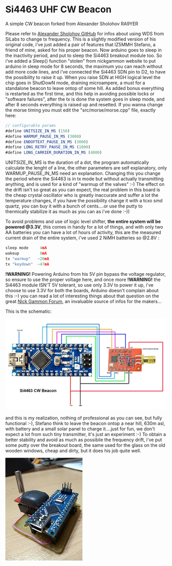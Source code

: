 # Si4463 UHF CW Beacon
A simple CW beacon forked from Alexander Sholohov RA9YER 

Please refer to [Alexander Sholohov GitHub](https://github.com/alexander-sholohov/si4463-beacon) for infos about using WDS from SiLabs to change tx frequency. 
This is a slightly modified version of his original code, i've just added a pair of features that IZ5MMH Stefano, a friend of mine, asked for his proper beacon. Now arduino goes to sleep in the inactivity period, and put to sleep the Si4463 breakout module too.
So i've added a Sleep() function "stolen" from nickgammon website to put arduino in sleep mode for 8 seconds, the maximum you can reach without add more code lines, and i've connected the Si4463 SDN pin to D2, to have the possibility to raise it up.
When you raise SDN at HIGH logical level the chip goes in ShutDowN mode, draining microampere, a must for a standalone beacon to leave ontop of some hill. As added bonus everything is restarted as the first time, and this help in avoiding possible locks or "software failures", after the tx is done the system goes in sleep mode, and after 8 seconds everything is raised up and resetted.
If you wanna change the morse timing you must edit the "src/morse/morse.cpp" file, exactly here:

```javascript
// configurable params
#define UNITSIZE_IN_MS (150)
#define WARMUP_PAUSE_IN_MS (3000)
#define ENDOFTEXT_PAUSE_IN_MS (3000)
#define LONG_RETRY_PAUSE_IN_MS (1000)
#define LONG_CARRIER_DURATION_IN_MS (4000)
```

UNITSIZE_IN_MS is the duration of a dot, the program automatically calculate the lenght of a line, the other parameters are self explanatory, only WARMUP_PAUSE_IN_MS need an explanation. Changing this you change the period where the Si4463 is in tx mode but without actually transmitting anything, and is used for a kind of "warmup of the valves" :-) The effect on the drift isn't so great as you can expect, the real problem in this board is the cheap crystal oscillator who is greatly inaccurate and suffer a lot the temperature changes, if you have the possibility change it with a tcxo smd quartz, you can buy it with a bunch of cents....or use the putty to thermically stabilize it as much as you can as i've done :-))

To avoid problems and use of logic level shifter, **the entire system will be powered @3.3V**, this comes in handy for a lot of things, and with only two AA batteries you can have a lot of hours of activity, this are the measured current drain of the entire system, i've used 2 NiMH batteries so @2.8V :

```javascript
sleep mode     4mA
wakeup         8mA
tx "warmup"   ~20mA
tx "keydown"  ~47mA
```

**!WARNING!** Powering Arduino from his 5V pin bypass the voltage regulator, so ensure to use the proper voltage here, and once more **!WARNING!** the Si4463 module ISN'T 5V tolerant, so use only 3.3V to power it up, i've choose to use 3.3V for both the boards, Arduino doesn't complain about this :-) you can read a lot of interesting things about that question on the great [Nick Gammon Forum](http://www.gammon.com.au/welcome.html), an invaluable source of infos for the makers...

This is the schematic:

![thebeacon](https://github.com/IU5HKU/Si4463-CW-Beacon/blob/master/img/layout.jpg)

and this is my realization, nothing of professional as you can see, but fully functional :-), Stefano think to leave the beacon ontop a near hill, 630m asl, with battery and a small solar panel to charge it....just for fun, we don't expect a lot from such tiny transmitter, it's just an experiment :-)
To obtain a better stability and avoid as much as possibile the frequency drift, i've put some putty over the breakout board, the same used for the glass on the old wooden windows, cheap and dirty, but it does his job quite well.

![thebeacon](https://github.com/IU5HKU/Si4463-CW-Beacon/blob/master/img/Beacon.jpg)
